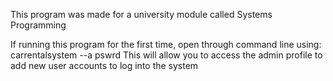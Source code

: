 This program was made for a university module called Systems Programming

If running this program for the first time, open through command line using: carrentalsystem --a pswrd
This will allow you to access the admin profile to add new user accounts to log into the system
